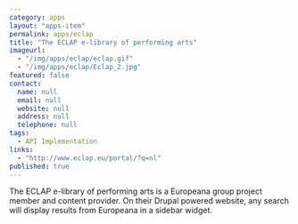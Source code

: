 ```yaml
---
category: apps
layout: "apps-item"
permalink: apps/eclap
title: "The ECLAP e-library of performing arts"
imageurl:
  - "/img/apps/eclap/eclap.gif"
  - "/img/apps/eclap/Eclap_2.jpg"
featured: false
contact: 
  name: null
  email: null
  website: null
  address: null
  telephone: null
tags: 
  - API Implementation
links: 
  - "http://www.eclap.eu/portal/?q=nl"
published: true
---
```


The ECLAP e-library of performing arts is a Europeana group project member and content provider. On their Drupal powered website, any search will display results from Europeana in a sidebar widget.
